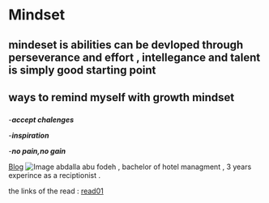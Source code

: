 # Mindset

## mindeset is abilities can be devloped through perseverance and effort , intellegance and talent is simply good starting point

## ways to remind myself with growth mindset 

### 
-***accept chalenges*** 

-***inspiration*** 

-***no pain,no gain***

[Blog](https://www.atlassian.com/blog/inside-atlassian/growth-mindset)
![Image](https://brainworldmagazine.com/wp-content/uploads/2017/10/BrainSeedling.jpg)
abdalla abu fodeh , bachelor of hotel managment , 3 years experince as a reciptionist .

the links of the read :
[read01](read01)

